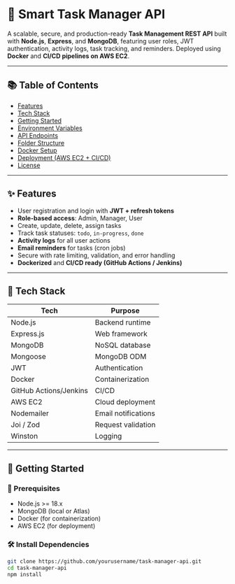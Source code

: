# 🧠 Smart Task Manager API

A scalable, secure, and production-ready **Task Management REST API** built with **Node.js**, **Express**, and **MongoDB**, featuring user roles, JWT authentication, activity logs, task tracking, and reminders. Deployed using **Docker** and **CI/CD pipelines on AWS EC2**.

---

## 📚 Table of Contents

- [Features](#features)
- [Tech Stack](#tech-stack)
- [Getting Started](#getting-started)
- [Environment Variables](#environment-variables)
- [API Endpoints](#api-endpoints)
- [Folder Structure](#folder-structure)
- [Docker Setup](#docker-setup)
- [Deployment (AWS EC2 + CI/CD)](#deployment-aws-ec2--cicd)
- [License](#license)

---

## ✨ Features

- User registration and login with **JWT + refresh tokens**
- **Role-based access**: Admin, Manager, User
- Create, update, delete, assign tasks
- Track task statuses: `todo`, `in-progress`, `done`
- **Activity logs** for all user actions
- **Email reminders** for tasks (cron jobs)
- Secure with rate limiting, validation, and error handling
- **Dockerized** and **CI/CD ready (GitHub Actions / Jenkins)**

---

## 🧰 Tech Stack

| Tech         | Purpose                     |
|--------------|-----------------------------|
| Node.js      | Backend runtime             |
| Express.js   | Web framework               |
| MongoDB      | NoSQL database              |
| Mongoose     | MongoDB ODM                 |
| JWT          | Authentication              |
| Docker       | Containerization            |
| GitHub Actions/Jenkins | CI/CD              |
| AWS EC2      | Cloud deployment            |
| Nodemailer   | Email notifications         |
| Joi / Zod    | Request validation          |
| Winston      | Logging                     |

---

## 🚀 Getting Started

### 🔧 Prerequisites

- Node.js >= 18.x
- MongoDB (local or Atlas)
- Docker (for containerization)
- AWS EC2 (for deployment)

### 🛠️ Install Dependencies

```bash
git clone https://github.com/yourusername/task-manager-api.git
cd task-manager-api
npm install
